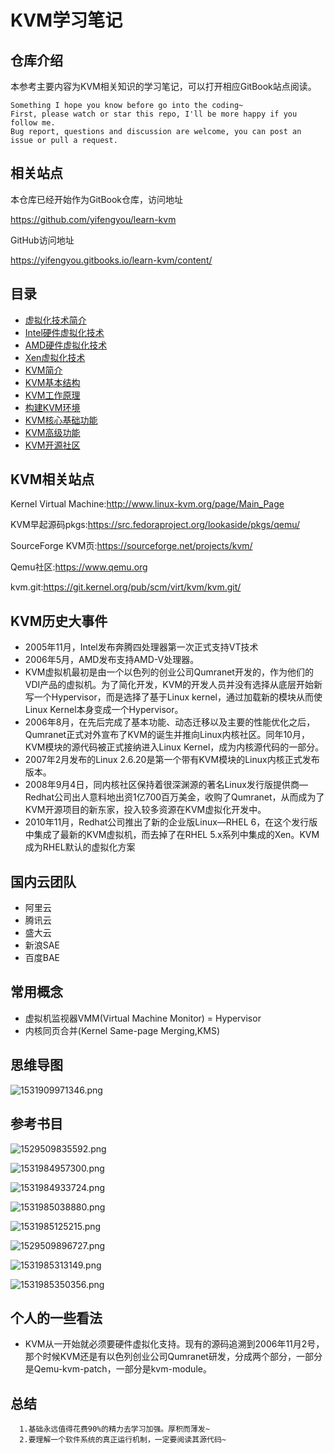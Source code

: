 # KVM学习笔记

## 仓库介绍

本参考主要内容为KVM相关知识的学习笔记，可以打开相应GitBook站点阅读。

```
Something I hope you know before go into the coding~
First, please watch or star this repo, I'll be more happy if you follow me.
Bug report, questions and discussion are welcome, you can post an issue or pull a request.
```

## 相关站点


本仓库已经开始作为GitBook仓库，访问地址

https://github.com/yifengyou/learn-kvm

GitHub访问地址

https://yifengyou.gitbooks.io/learn-kvm/content/


## 目录

* [虚拟化技术简介](docs/虚拟化技术简介/虚拟化技术简介.md)
* [Intel硬件虚拟化技术](docs/Intel硬件虚拟化技术/Intel硬件虚拟化技术.md)
* [AMD硬件虚拟化技术](docs/AMD硬件虚拟化技术/AMD硬件虚拟化技术.md)
* [Xen虚拟化技术](docs/Xen虚拟化技术/Xen虚拟化技术.md)
* [KVM简介](docs/KVM简介/KVM简介.md)
* [KVM基本结构](docs/KVM基本结构/KVM基本结构.md)
* [KVM工作原理](docs/KVM工作原理/KVM工作原理.md)
* [构建KVM环境](docs/构建KVM环境/构建KVM环境.md)
* [KVM核心基础功能](docs/KVM核心基础功能/KVM核心基础功能.md)
* [KVM高级功能](docs/KVM高级功能/KVM高级功能.md)
* [KVM开源社区](docs/KVM开源社区/KVM开源社区.md)

## KVM相关站点

Kernel Virtual Machine:<http://www.linux-kvm.org/page/Main_Page>

KVM早起源码pkgs:<https://src.fedoraproject.org/lookaside/pkgs/qemu/>

SourceForge KVM页:<https://sourceforge.net/projects/kvm/>

Qemu社区:<https://www.qemu.org>

kvm.git:<https://git.kernel.org/pub/scm/virt/kvm/kvm.git/>

## KVM历史大事件

* 2005年11月，Intel发布奔腾四处理器第一次正式支持VT技术
* 2006年5月，AMD发布支持AMD-V处理器。
* KVM虚拟机最初是由一个以色列的创业公司Qumranet开发的，作为他们的VDI产品的虚拟机。为了简化开发，KVM的开发人员并没有选择从底层开始新写一个Hypervisor，而是选择了基于Linux kernel，通过加载新的模块从而使Linux Kernel本身变成一个Hypervisor。
* 2006年8月，在先后完成了基本功能、动态迁移以及主要的性能优化之后，Qumranet正式对外宣布了KVM的诞生并推向Linux内核社区。同年10月，KVM模块的源代码被正式接纳进入Linux Kernel，成为内核源代码的一部分。
* 2007年2月发布的Linux 2.6.20是第一个带有KVM模块的Linux内核正式发布版本。
* 2008年9月4日，同内核社区保持着很深渊源的著名Linux发行版提供商—Redhat公司出人意料地出资1亿700百万美金，收购了Qumranet，从而成为了KVM开源项目的新东家，投入较多资源在KVM虚拟化开发中。
* 2010年11月，Redhat公司推出了新的企业版Linux—RHEL 6，在这个发行版中集成了最新的KVM虚拟机，而去掉了在RHEL 5.x系列中集成的Xen。KVM成为RHEL默认的虚拟化方案


## 国内云团队

* 阿里云
* 腾讯云
* 盛大云
* 新浪SAE
* 百度BAE

## 常用概念

* 虚拟机监视器VMM(Virtual Machine Monitor) = Hypervisor
* 内核同页合并(Kernel Same-page Merging,KMS)


## 思维导图

![1531909971346.png](image/1531909971346.png)


## 参考书目

![1529509835592.png](image/1529509835592.png)

![1531984957300.png](image/1531984957300.png)

![1531984933724.png](image/1531984933724.png)

![1531985038880.png](image/1531985038880.png)

![1531985125215.png](image/1531985125215.png)

![1529509896727.png](image/1529509896727.png)

![1531985313149.png](image/1531985313149.png)

![1531985350356.png](image/1531985350356.png)



## 个人的一些看法

* KVM从一开始就必须要硬件虚拟化支持。现有的源码追溯到2006年11月2号，那个时候KVM还是有以色列创业公司Qumranet研发，分成两个部分，一部分是Qemu-kvm-patch，一部分是kvm-module。

## 总结

```
  1.基础永远值得花费90%的精力去学习加强。厚积而薄发~
  2.要理解一个软件系统的真正运行机制，一定要阅读其源代码~
```
